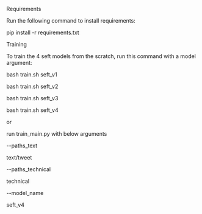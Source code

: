 Requirements

Run the following command to install requirements:

pip install -r requirements.txt

Training

To train the 4 seft models from the scratch, run this command with a model argument:

bash train.sh seft_v1

bash train.sh seft_v2

bash train.sh seft_v3

bash train.sh seft_v4

or 

run train_main.py with below arguments 

--paths_text

text/tweet

--paths_technical

technical

--model_name

seft_v4

